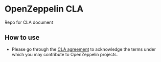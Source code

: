 # OpenZeppelin CLA

Repo for CLA document

## How to use

* Please go through the [CLA agreement](openzeppelin_2025_cla.md) to acknowledge the terms under which you may contribute to OpenZeppelin projects.
  
